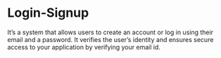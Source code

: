 # Login-Signup
It’s a system that allows users to create an account or log in using their email and a password. It verifies the user’s identity and ensures secure access to your application by verifying your email id.

